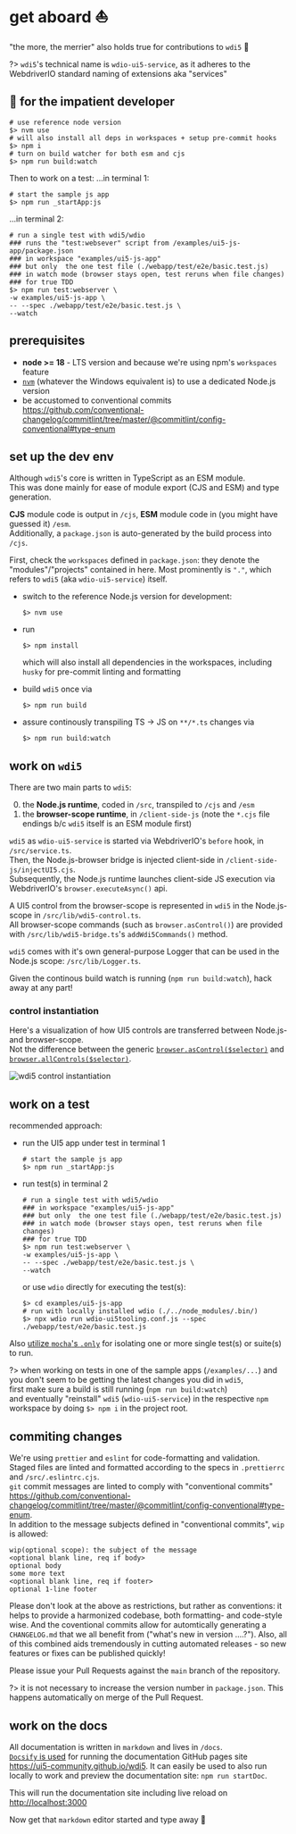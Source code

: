# get aboard ⛵️

"the more, the merrier" also holds true for contributions to `wdi5` 🤗

<!-- prettier-ignore-start -->

<!-- markdownlint-disable MD037 -->
?> `wdi5`'s technical name is `wdio-ui5-service`, as it adheres to the WebdriverIO standard naming of extensions aka "services"
<!-- markdownlint-enable MD037 -->

<!-- prettier-ignore-end -->

## 🏃 for the impatient developer

```shell
# use reference node version
$> nvm use
# will also install all deps in workspaces + setup pre-commit hooks
$> npm i
# turn on build watcher for both esm and cjs
$> npm run build:watch
```

Then to work on a test:
...in terminal 1:

```shell
# start the sample js app
$> npm run _startApp:js
```

...in terminal 2:

```shell
# run a single test with wdi5/wdio
### runs the "test:websever" script from /examples/ui5-js-app/package.json
### in workspace "examples/ui5-js-app"
### but only  the one test file (./webapp/test/e2e/basic.test.js)
### in watch mode (browser stays open, test reruns when file changes)
### for true TDD
$> npm run test:webserver \
-w examples/ui5-js-app \
-- --spec ./webapp/test/e2e/basic.test.js \
--watch
```

## prerequisites

- **node >= 18** - LTS version and because we're using npm's `workspaces` feature
- [`nvm`](https://github.com/nvm-sh/nvm) (whatever the Windows equivalent is) to use a dedicated Node.js version
- be accustomed to conventional commits <https://github.com/conventional-changelog/commitlint/tree/master/@commitlint/config-conventional#type-enum>

## set up the dev env

Although `wdi5`'s core is written in TypeScript as an ESM module.  
This was done mainly for ease of module export (CJS and ESM) and type generation.

**CJS** module code is output in `/cjs`, **ESM** module code in (you might have guessed it) `/esm`.  
Additionally, a `package.json` is auto-generated by the build process into `/cjs`.

First, check the `workspaces` defined in `package.json`: they denote the "modules"/"projects" contained in here.
Most prominently is `"."`, which refers to `wdi5` (aka `wdio-ui5-service`) itself.

- switch to the reference Node.js version for development:

  ```shell
  $> nvm use
  ```

- run

  ```shell
  $> npm install
  ```

  which will also install all dependencies in the workspaces, including
  `husky` for pre-commit linting and formatting

- build `wdi5` once via

  ```shell
  $> npm run build
  ```

- assure continously transpiling TS -> JS on `**/*.ts` changes via

  ```shell
  $> npm run build:watch
  ```

## work on `wdi5`

There are two main parts to `wdi5`:

0. the **Node.js runtime**, coded in `/src`, transpiled to `/cjs` and `/esm`
1. the **browser-scope runtime**, in `/client-side-js` (note the `*.cjs` file endings b/c `wdi5` itself is an ESM module first)

`wdi5` as `wdio-ui5-service` is started via WebdriverIO's `before` hook, in `/src/service.ts`.  
Then, the Node.js-browser bridge is injected client-side in `/client-side-js/injectUI5.cjs`.  
Subsequently, the Node.js runtime launches client-side JS execution via WebdriverIO's `browser.executeAsync()` api.

A UI5 control from the browser-scope is represented in `wdi5` in the Node.js-scope in `/src/lib/wdi5-control.ts`.  
All browser-scope commands (such as `browser.asControl()`) are provided with `/src/lib/wdi5-bridge.ts`'s `addWdi5Commands()` method.

`wdi5` comes with it's own general-purpose Logger that can be used in the Node.js scope: `/src/lib/Logger.ts`.

Given the continous build watch is running (`npm run build:watch`), hack away at any part!

### control instantiation

Here's a visualization of how UI5 controls are transferred between Node.js- and browser-scope.  
Not the difference between the generic [`browser.asControl($selector)`](/usage#ascontrol) and [`browser.allControls($selector)`](/usage#allcontrols).

![wdi5 control instantiation](./wdi5-control-instantiation.png)

## work on a test

recommended approach:

- run the UI5 app under test in terminal 1

  ```shell
  # start the sample js app
  $> npm run _startApp:js
  ```

- run test(s) in terminal 2

  ```shell
  # run a single test with wdi5/wdio
  ### in workspace "examples/ui5-js-app"
  ### but only  the one test file (./webapp/test/e2e/basic.test.js)
  ### in watch mode (browser stays open, test reruns when file changes)
  ### for true TDD
  $> npm run test:webserver \
  -w examples/ui5-js-app \
  -- --spec ./webapp/test/e2e/basic.test.js \
  --watch
  ```

  or use `wdio` directly for executing the test(s):

  ```shell
  $> cd examples/ui5-js-app
  # run with locally installed wdio (./../node_modules/.bin/)
  $> npx wdio run wdio-ui5tooling.conf.js --spec ./webapp/test/e2e/basic.test.js
  ```

Also [utilize `mocha`'s `.only`](https://mochajs.org/#exclusive-tests) for isolating one or more single test(s) or suite(s) to run.

?> when working on tests in one of the sample apps (`/examples/...`) and you don't seem to be getting the latest changes you did in `wdi5`,  
first make sure a build is still running (`npm run build:watch`)  
and eventually "reinstall" `wdi5` (`wdio-ui5-service`) in the respective `npm` workspace by doing `$> npm i` in the project root.

## commiting changes

We're using `prettier` and `eslint` for code-formatting and validation.  
Staged files are linted and formatted according to the specs in `.prettierrc` and `/src/.eslintrc.cjs`.  
`git` commit messages are linted to comply with "conventional commits" <https://github.com/conventional-changelog/commitlint/tree/master/@commitlint/config-conventional#type-enum>.  
In addition to the message subjects defined in "conventional commits", `wip` is allowed:

```shell
wip(optional scope): the subject of the message
<optional blank line, req if body>
optional body
some more text
<optional blank line, req if footer>
optional 1-line footer
```

Please don't look at the above as restrictions, but rather as conventions: it helps to provide a harmonized codebase, both formatting- and code-style wise. And the coventional commits allow for automtically generating a `CHANGELOG.md` that we all benefit from ("what's new in version ....?").
Also, all of this combined aids tremendously in cutting automated releases - so new features or fixes can be published quickly!

Please issue your Pull Requests against the `main` branch of the repository.

?> it is not necessary to increase the version number in `package.json`. This happens automatically on merge of the Pull Request.

## work on the docs

All documentation is written in `markdown` and lives in `/docs`.  
[`Docsify` is used](https://docsify.js.org/#/) for running the documentation GitHub pages site <https://ui5-community.github.io/wdi5>. It can easily be used to also run locally to work and preview the documentation site: `npm run startDoc`.

This will run the documentation site including live reload on <http://localhost:3000>

Now get that `markdown` editor started and type away 🤗
